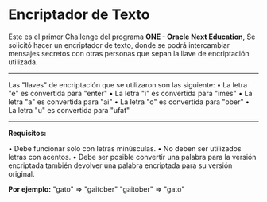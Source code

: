 
# Encriptador de Texto

Este es el primer Challenge del programa **ONE - Oracle Next Education**, Se solicitó hacer un encriptador de texto, donde se podrá intercambiar mensajes secretos con otras personas que sepan la llave de encriptación utilizada.
________________________________________
Las "llaves" de encriptación que se utilizaron son las siguiente:
•	La letra "e" es convertida para "enter"
•	La letra "i" es convertida para "imes"
•	La letra "a" es convertida para "ai"
•	La letra "o" es convertida para "ober"
•	La letra "u" es convertida para "ufat"
________________________________________
**Requisitos:**

•	Debe funcionar solo con letras minúsculas.
•	No deben ser utilizados letras con acentos.
•	Debe ser posible convertir una palabra para la versión encriptada también devolver una palabra encriptada para su versión original.

**Por ejemplo:** "gato" => "gaitober" "gaitober" => "gato"
